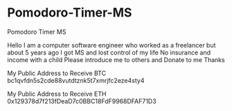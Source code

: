 # Pomodoro-Timer-MS
Pomodoro Timer MS


Hello
I am a computer software engineer who worked as a freelancer but about 5 years ago I got MS and lost control of my life
No insurance and income with a child
Please introduce me to others and Donate to me
Thanks

My Public Address to Receive BTC bc1qvfdn5s2cde88vutdtznk5t7xmrjfc2eze4sty4

My Public Address to Receive ETH 0x129378d7f213fDeaD7c0BBC18FdF9968DFAF71D3
